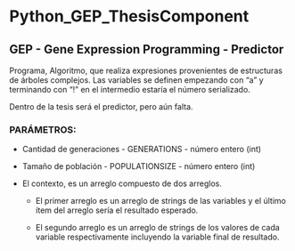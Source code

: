 # Python_GEP_ThesisComponent

## GEP - Gene Expression Programming - Predictor 

Programa, Algoritmo, que realiza expresiones provenientes de estructuras de árboles complejos. Las variables se definen empezando con “a” y terminando con “!” en el intermedio estaría el número serializado.

Dentro de la tesis será el predictor, pero aún falta.

### PARÁMETROS:
- Cantidad de generaciones - GENERATIONS - número entero (int)

- Tamaño de población - POPULATIONSIZE - número entero (int)

- El contexto, es un arreglo compuesto de dos arreglos.

  - El primer arreglo es un arreglo de strings de las variables y el último ítem del arreglo sería el resultado esperado.

  - El segundo arreglo es un arreglo de strings de los valores de cada variable respectivamente incluyendo la variable final de resultado.
